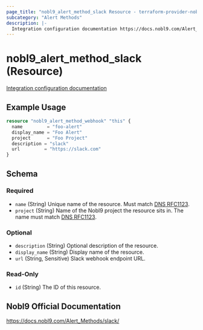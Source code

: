 ```yaml
---
page_title: "nobl9_alert_method_slack Resource - terraform-provider-nobl9"
subcategory: "Alert Methods"
description: |-
  Integration configuration documentation https://docs.nobl9.com/Alert_Methods/slack
---
```


# nobl9_alert_method_slack (Resource)

[Integration configuration documentation](https://docs.nobl9.com/Alert_Methods/slack)

## Example Usage

```terraform
resource "nobl9_alert_method_webhook" "this" {
  name         = "foo-alert"
  display_name = "Foo Alert"
  project      = "Foo Project"
  description = "slack"
  url         = "https://slack.com"
}
```

<!-- schema generated by tfplugindocs -->
## Schema

### Required

- `name` (String) Unique name of the resource. Must match [DNS RFC1123](https://kubernetes.io/docs/concepts/overview/working-with-objects/names/#names).
- `project` (String) Name of the Nobl9 project the resource sits in. The name must match [DNS RFC1123](https://kubernetes.io/docs/concepts/overview/working-with-objects/names/#names).

### Optional

- `description` (String) Optional description of the resource.
- `display_name` (String) Display name of the resource.
- `url` (String, Sensitive) Slack webhook endpoint URL.

### Read-Only

- `id` (String) The ID of this resource.

## Nobl9 Official Documentation

https://docs.nobl9.com/Alert_Methods/slack/